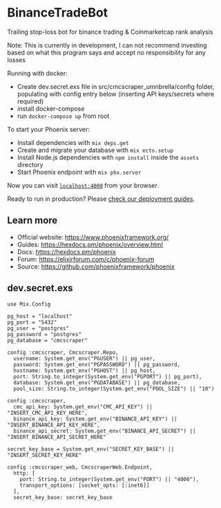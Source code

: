 # BinanceTradeBot

Trailing stop-loss bot for binance trading & Coinmarketcap rank analysis

Note: This is currently in development, I can not recommend investing based on what this program says and accept no responsibility for any losses 

Running with docker: 
  * Create dev.secret.exs file in src/cmcscraper_umnbrella/config folder, populating with config entry below (inserting API keys/secrets where required)
  * install docker-compose 
  * run `docker-compose up` from root

To start your Phoenix server:

  * Install dependencies with `mix deps.get`
  * Create and migrate your database with `mix ecto.setup`
  * Install Node.js dependencies with `npm install` inside the `assets` directory
  * Start Phoenix endpoint with `mix phx.server`

Now you can visit [`localhost:4000`](http://localhost:4000) from your browser.

Ready to run in production? Please [check our deployment guides](https://hexdocs.pm/phoenix/deployment.html).

## Learn more

  * Official website: https://www.phoenixframework.org/
  * Guides: https://hexdocs.pm/phoenix/overview.html
  * Docs: https://hexdocs.pm/phoenix
  * Forum: https://elixirforum.com/c/phoenix-forum
  * Source: https://github.com/phoenixframework/phoenix

## dev.secret.exs
```
use Mix.Config

pg_host = "localhost"
pg_port = "5432"
pg_user = "postgres"
pg_password = "postgres"
pg_database = "cmcscraper"

config :cmcscraper, Cmcscraper.Repo,
  username: System.get_env("PGUSER") || pg_user,
  password: System.get_env("PGPASSWORD") || pg_password,
  hostname: System.get_env("PGHOST") || pg_host,
  port: String.to_integer(System.get_env("PGPORT") || pg_port),
  database: System.get_env("PGDATABASE") || pg_database,
  pool_size: String.to_integer(System.get_env("POOL_SIZE") || "10")

config :cmcscraper,
  cmc_api_key: System.get_env("CMC_API_KEY") || "INSERT_CMC_API_KEY_HERE",
  binance_api_key: System.get_env("BINANCE_API_KEY") || "INSERT_BINANCE_API_KEY_HERE",
  binance_api_secret: System.get_env("BINANCE_API_SECRET") || "INSERT_BINANCE_API_SECRET_HERE"

secret_key_base = System.get_env("SECRET_KEY_BASE") || "INSERT_SECRET_KEY_HERE"

config :cmcscraper_web, CmcscraperWeb.Endpoint,
  http: [
    port: String.to_integer(System.get_env("PORT") || "4000"),
    transport_options: [socket_opts: [:inet6]]
  ],
  secret_key_base: secret_key_base
```
